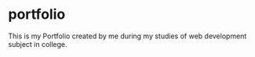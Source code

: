 # portfolio
This is my Portfolio created by me during my studies of web development subject in college.
